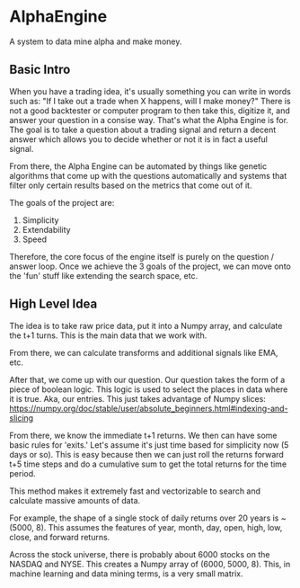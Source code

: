 # AlphaEngine
A system to data mine alpha and make money.

## Basic Intro

When you have a trading idea, it's usually something you can write in words such as: "If I take out a trade when X happens, will I make money?" There is not a good backtester or computer program to then take this, digitize it, and answer your question in a consise way. That's what the Alpha Engine is for. The goal is to take a question about a trading signal and return a decent answer which allows you to decide whether or not it is in fact a useful signal.

From there, the Alpha Engine can be automated by things like genetic algorithms that come up with the questions automatically and systems that filter only certain results based on the metrics that come out of it.

The goals of the project are:
1. Simplicity
2. Extendability
3. Speed

Therefore, the core focus of the engine itself is purely on the question / answer loop. Once we achieve the 3 goals of the project, we can move onto the 'fun' stuff like extending the search space, etc.

## High Level Idea
The idea is to take raw price data, put it into a Numpy array, and calculate the t+1 turns. This is the main data that we work with.

From there, we can calculate transforms and additional signals like EMA, etc.

After that, we come up with our question. Our question takes the form of a piece of boolean logic. This logic is used to select the places in data where it is true. Aka, our entries. This just takes advantage of Numpy slices: https://numpy.org/doc/stable/user/absolute_beginners.html#indexing-and-slicing

From there, we know the immediate t+1 returns. We then can have some basic rules for 'exits.' Let's assume it's just time based for simplicity now (5 days or so). This is easy because then we can just roll the returns forward t+5 time steps and do a cumulative sum to get the total returns for the time period.

This method makes it extremely fast and vectorizable to search and calculate massive amounts of data.

For example, the shape of a single stock of daily returns over 20 years is ~(5000, 8). This assumes the features of year, month, day, open, high, low, close, and forward returns.

Across the stock universe, there is probably about 6000 stocks on the NASDAQ and NYSE. This creates a Numpy array of (6000, 5000, 8). This, in machine learning and data mining terms, is a very small matrix.
